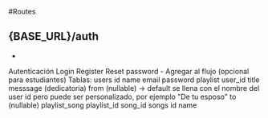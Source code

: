 #Routes 

## {BASE_URL}/auth

*

Autenticación
Login
Register
Reset password - Agregar al flujo (opcional para estudiantes)
Tablas:
users
id
name
email
password
playlist
user_id
title
messsage (dedicatoria)
from (nullable) -> default se llena con el nombre del user id pero puede ser personalizado, por ejemplo "De tu esposo"
to (nullable)
playlist_song
playlist_id
song_id
songs
id
name